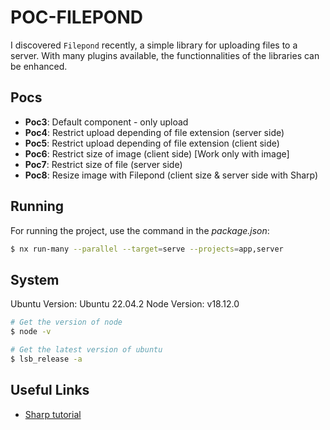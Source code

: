 # POC-FILEPOND

I discovered `Filepond` recently, a simple library for uploading files to a server. With many plugins available, the functionnalities of the libraries can be enhanced.

## Pocs

- **Poc3**: Default component - only upload
- **Poc4**: Restrict upload depending of file extension (server side)
- **Poc5**: Restrict upload depending of file extension (client side)
- **Poc6**: Restrict size of image (client side) [Work only with image]
- **Poc7**: Restrict size of file (server side)
- **Poc8**: Resize image with Filepond (client size & server side with Sharp)

## Running

For running the project, use the command in the _package.json_:

```bash
$ nx run-many --parallel --target=serve --projects=app,server
```

## System

Ubuntu Version: Ubuntu 22.04.2
Node Version: v18.12.0

```bash
# Get the version of node
$ node -v

# Get the latest version of ubuntu
$ lsb_release -a
```

## Useful Links

- [Sharp tutorial](https://www.codemzy.com/blog/sharp-with-multer-reduce-image-sizes)
